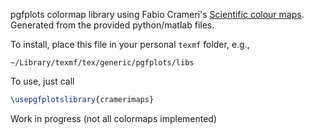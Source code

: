 pgfplots colormap library using Fabio Crameri's  [Scientific colour maps](http://www.fabiocrameri.ch/colourmaps.php). Generated from the provided python/matlab files.

To install, place this file in your personal `texmf` folder, e.g.,
```
~/Library/texmf/tex/generic/pgfplots/libs
```
To use, just call
```latex
\usepgfplotslibrary{cramerimaps}
```

Work in progress (not all colormaps implemented)
